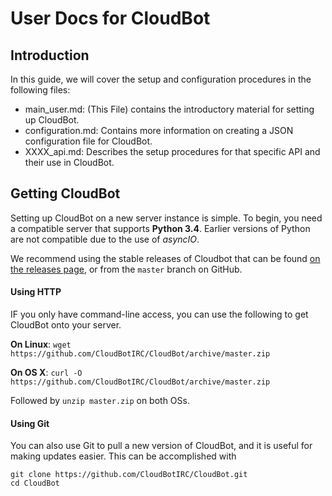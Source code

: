 # User Docs for CloudBot

## Introduction

In this guide, we will cover the setup and configuration procedures in the following files:

 - main_user.md: (This File) contains the introductory material for setting up CloudBot.
 - configuration.md: Contains more information on creating a JSON configuration file for CloudBot.
 - XXXX_api.md: Describes the setup procedures for that specific API and their use in CloudBot.

## Getting CloudBot

Setting up CloudBot on a new server instance is simple. To begin, you need a compatible server that supports **Python 3.4**. Earlier versions of Python are not compatible due to the use of *asyncIO*.

We recommend using the stable releases of Cloudbot that can be found [on the releases page](https://github.com/CloudBotIRC/CloudBot/releases), or from the `master` branch on GitHub.

#### Using HTTP

IF you only have command-line access, you can use the following to get CloudBot onto your server.

  **On Linux**: `wget https://github.com/CloudBotIRC/CloudBot/archive/master.zip`
  
  **On OS X**: `curl -O https://github.com/CloudBotIRC/CloudBot/archive/master.zip`
  
  Followed by `unzip master.zip` on both OSs.
  
#### Using Git
  
  You can also use Git to pull a new version of CloudBot, and it is useful for making updates easier. This can be accomplished with
  
  ```
  git clone https://github.com/CloudBotIRC/CloudBot.git
  cd CloudBot
  ```
  
  

